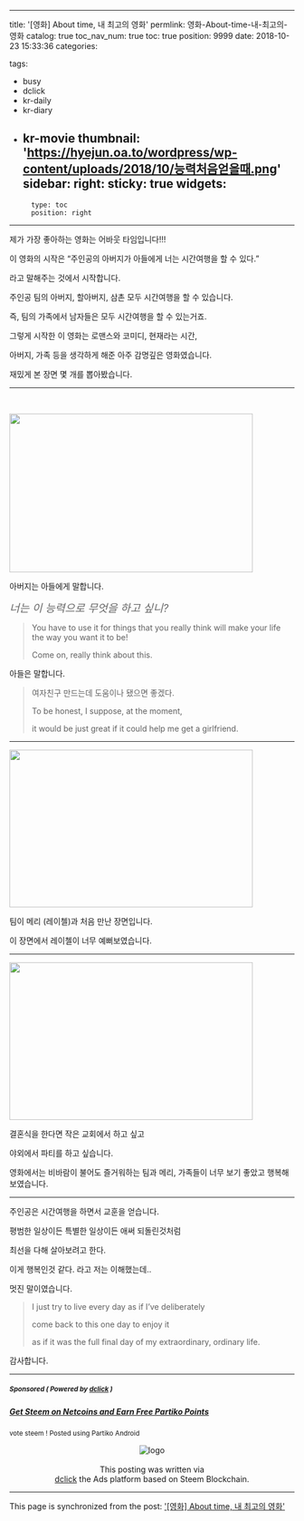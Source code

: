 
---
title: '[영화] About time, 내 최고의 영화'
permlink: 영화-About-time-내-최고의-영화
catalog: true
toc_nav_num: true
toc: true
position: 9999
date: 2018-10-23 15:33:36
categories:

tags:
- busy
- dclick
- kr-daily
- kr-diary
- kr-movie
thumbnail: 'https://hyejun.oa.to/wordpress/wp-content/uploads/2018/10/능력처음얻을때.png'
sidebar:
    right:
        sticky: true
widgets:
    -
        type: toc
        position: right
---


<p>제가 가장 좋아하는 영화는 어바웃 타임입니다!!!</p>
<p>이 영화의 시작은 “주인공의 아버지가 아들에게 너는 시간여행을 할 수 있다.”</p>
<p>라고 말해주는 것에서 시작합니다.</p>
<p>주인공 팀의 아버지, 할아버지, 삼촌 모두 시간여행을 할 수 있습니다.</p>
<p>즉, 팀의 가족에서 남자들은 모두 시간여행을 할 수 있는거죠.</p>
<p>그렇게 시작한 이 영화는 로맨스와 코미디, 현재라는 시간,</p>
<p>아버지, 가족 등을 생각하게 해준 아주 감명깊은 영화였습니다.</p>
<p>재밌게 본 장면 몇 개를 뽑아봤습니다.</p>
<hr />
<p> </p>
<p><img class="alignnone wp-image-283" src="https://hyejun.oa.to/wordpress/wp-content/uploads/2018/10/능력처음얻을때.png" alt="" width="430" height="280" /></p>
<p>아버지는 아들에게 말합니다.</p>
<p><span style="color: #686868; font-size: 19px; font-style: italic;">너는 이 능력으로 무엇을 하고 싶니?</span></p>
<blockquote><p>You have to use it for things that you really think will make your life the way you want it to be!</p>
<p>Come on, really think about this.</p></blockquote>
<p>아들은 말합니다.</p>
<blockquote><p>여자친구 만드는데 도움이나 됐으면 좋겠다.</p>
<p>To be honest, I suppose, at the moment,</p>
<p>it would be just great if it could help me get a girlfriend.</p></blockquote>
<hr />
<p><img class="alignnone wp-image-284" src="https://hyejun.oa.to/wordpress/wp-content/uploads/2018/10/첫만남.png" alt="" width="430" height="278" /></p>
<p>팀이 메리 (레이첼)과 처음 만난 장면입니다.</p>
<p>이 장면에서 레이첼이 너무 예뻐보였습니다.</p>
<hr />
<p><img class="alignnone wp-image-285" src="https://hyejun.oa.to/wordpress/wp-content/uploads/2018/10/결혼식.png" alt="" width="430" height="278" /></p>
<p>결혼식을 한다면 작은 교회에서 하고 싶고</p>
<p>야외에서 파티를 하고 싶습니다.</p>
<p>영화에서는 비바람이 불어도 즐거워하는 팀과 메리, 가족들이 너무 보기 좋았고 행복해보였습니다.</p>
<hr />
<p>주인공은 시간여행을 하면서 교훈을 얻습니다.</p>
<p>평범한 일상이든 특별한 일상이든 애써 되돌린것처럼</p>
<p>최선을 다해 살아보려고 한다.</p>
<p>이게 행복인것 같다. 라고 저는 이해했는데..</p>
<p>멋진 말이였습니다.</p>
<blockquote><p>I just try to live every day as if I’ve deliberately</p>
<p>come back to this one day to enjoy it</p>
<p>as if it was the full final day of my extraordinary, ordinary life.</p></blockquote>
<p>감사합니다.</p>


***
#####  <sub> **Sponsored ( Powered by [dclick](https://www.dclick.io) )** </sub>
##### [Get Steem on Netcoins and Earn Free Partiko Points](https://api.dclick.io/v1/c?x=eyJhbGciOiJIUzI1NiIsInR5cCI6IkpXVCJ9.eyJjIjoiamFjb2J5dSIsInMiOiItLTE1NDAxMTI3MDIyMTUiLCJhIjpbMjE3XSwidXJsIjoiaHR0cHM6Ly9zdGVlbWl0LmNvbS9zdGVlbS9AYmx1ZW5nZWwvZ2V0LXN0ZWVtLW9uLW5ldGNvaW5zLWFuZC1lYXJuLWZyZWUtcGFydGlrby1wb2ludHMtdXdpeGxzZ2YiLCJpYXQiOjE1NDAxMTI3MDIsImV4cCI6MTg1NTQ3MjcwMn0.zKtFsSIMJHlJnrzajKpAs27GeRuV8jkOKtFsiZPlbhI)
<sup>vote steem ! Posted using Partiko Android</sup>
<br><center>![logo](https://steemitimages.com/200x100/https://cdn.steemitimages.com/DQmbjkrc5UT4GgZXygAnS3mLrboAy7Y8gr7R7guB8HG3f5n/logopad500.png)<br><br>This posting was written via <br>[dclick](https://www.dclick.io) the Ads platform based on Steem Blockchain.</center>



- - -

This page is synchronized from the post: ['[영화] About time, 내 최고의 영화'](https://steempeak.com/@jacobyu/282-about-time-masterpiece)
